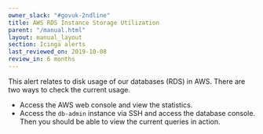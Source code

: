 ```yaml
---
owner_slack: "#govuk-2ndline"
title: AWS RDS Instance Storage Utilization
parent: "/manual.html"
layout: manual_layout
section: Icinga alerts
last_reviewed_on: 2019-10-08
review_in: 6 months
---
```


This alert relates to disk usage of our databases (RDS) in AWS. There are two
ways to check the current usage.

- Access the AWS web console and view the statistics.
- Access the `db-admin` instance via SSH and access the database console. Then
  you should be able to view the current queries in action.
